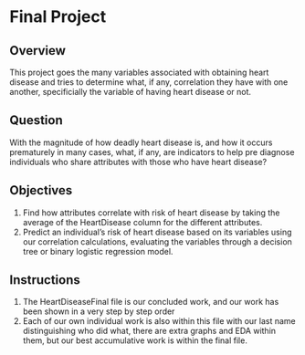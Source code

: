 # Final Project 

## Overview
This project goes the many variables associated with obtaining heart disease and tries to determine what, if any, correlation they have with one another, specificially the variable of having heart disease or not. 

## Question 
With the magnitude of how deadly heart disease is, and how it occurs prematurely in many cases, what, if any, are indicators to help pre diagnose individuals who share attributes with those who have heart disease?

## Objectives
1. Find how attributes correlate with risk of heart disease by taking the average of the HeartDisease column for the different attributes.
2. Predict an individual’s risk of heart disease based on its variables using our correlation calculations, evaluating the variables through a decision tree or binary logistic regression model.

## Instructions 
1. The HeartDiseaseFinal file is our concluded work, and our work has been shown in a very step by step order
2. Each of our own individual work is also within this file with our last name distinguishing who did what, there are extra graphs and EDA within them, but our best accumulative work is within the final file. 
